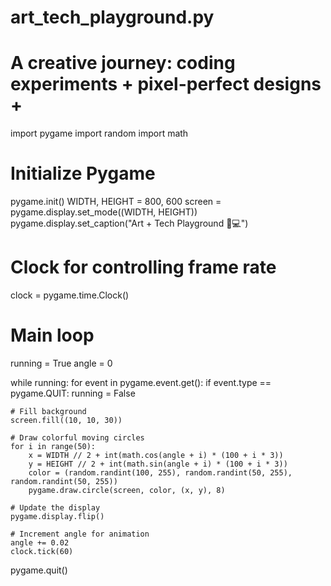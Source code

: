 # art_tech_playground.py
# A creative journey: coding experiments + pixel-perfect designs + 

import pygame
import random
import math

# Initialize Pygame
pygame.init()
WIDTH, HEIGHT = 800, 600
screen = pygame.display.set_mode((WIDTH, HEIGHT))
pygame.display.set_caption("Art + Tech Playground 🎨💻")

# Clock for controlling frame rate
clock = pygame.time.Clock()

# Main loop
running = True
angle = 0

while running:
    for event in pygame.event.get():
        if event.type == pygame.QUIT:
            running = False

    # Fill background
    screen.fill((10, 10, 30))

    # Draw colorful moving circles
    for i in range(50):
        x = WIDTH // 2 + int(math.cos(angle + i) * (100 + i * 3))
        y = HEIGHT // 2 + int(math.sin(angle + i) * (100 + i * 3))
        color = (random.randint(100, 255), random.randint(50, 255), random.randint(50, 255))
        pygame.draw.circle(screen, color, (x, y), 8)

    # Update the display
    pygame.display.flip()

    # Increment angle for animation
    angle += 0.02
    clock.tick(60)

pygame.quit()
